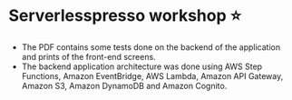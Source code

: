 # Serverlesspresso workshop ⭐
- The PDF contains some tests done on the backend of the application and prints of the front-end screens.
- The backend application architecture was done using AWS Step Functions, Amazon EventBridge, AWS Lambda, Amazon API Gateway, Amazon S3, Amazon DynamoDB and Amazon Cognito.
